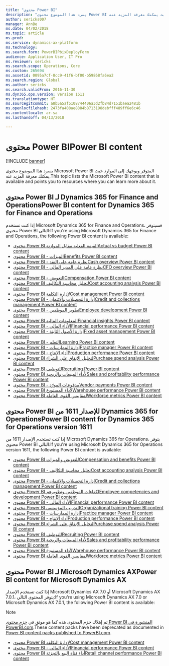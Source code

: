 ```yaml
---
title: "محتوى Power BI"
description: "يسرد هذا الموضوع محتوى Power BI المتوفر ويوجهك إلى الموارد حيث يمكنك معرفة المزيد عنه."
author: sericks007
manager: AnnBe
ms.date: 04/02/2018
ms.topic: article
ms.prod: 
ms.service: dynamics-ax-platform
ms.technology: 
ms.search.form: PowerBIPbixDeployForm
audience: Application User, IT Pro
ms.reviewer: sericks
ms.search.scope: Operations, Core
ms.custom: 265694
ms.assetid: 0095a7cf-8cc9-41f6-bf00-b59868fa6ea2
ms.search.region: Global
ms.author: sericks
ms.search.validFrom: 2016-11-30
ms.dyn365.ops.version: Version 1611
ms.translationtype: HT
ms.sourcegitcommit: a8b5a5af5108744406a3d2fb84d7151baea2481b
ms.openlocfilehash: 2473fa408ae8884b8713198debfff489ff6e6c46
ms.contentlocale: ar-sa
ms.lasthandoff: 04/13/2018

---
```


# <a name="power-bi-content"></a><span data-ttu-id="fb8ae-103">محتوى Power BI</span><span class="sxs-lookup"><span data-stu-id="fb8ae-103">Power BI content</span></span>
[!INCLUDE [banner](../includes/banner.md)]

<span data-ttu-id="fb8ae-104">يسرد هذا الموضوع محتوى Microsoft Power BI المتوفر ويوجهك إلى الموارد حيث يمكنك معرفة المزيد عنه.</span><span class="sxs-lookup"><span data-stu-id="fb8ae-104">This topic lists the Microsoft Power BI content that is available and points you to resources where you can learn more about it.</span></span>

## <a name="power-bi-content-for-dynamics-365-for-finance-and-operations"></a><span data-ttu-id="fb8ae-105">محتوى Power BI لـ Dynamics 365 for Finance and Operations</span><span class="sxs-lookup"><span data-stu-id="fb8ae-105">Power BI content for Dynamics 365 for Finance and Operations</span></span>
<span data-ttu-id="fb8ae-106">إذا كنت تستخدم Microsoft Dynamics 365 for Finance and Operations، فسيتوفر محتوى Power BI التالي:</span><span class="sxs-lookup"><span data-stu-id="fb8ae-106">If you're using Microsoft Dynamics 365 for Finance and Operations, the following Power BI content is available:</span></span>

- [<span data-ttu-id="fb8ae-107">محتوى Power BI القيمة الفعلية مقابل الموازنة</span><span class="sxs-lookup"><span data-stu-id="fb8ae-107">Actual vs budget Power BI content</span></span>](ledger-budgets-power-bi.md)
- [<span data-ttu-id="fb8ae-108">محتوى Power BI - الميزات</span><span class="sxs-lookup"><span data-stu-id="fb8ae-108">Benefits Power BI content</span></span>](benefits-power-bi.md)
- [<span data-ttu-id="fb8ae-109">محتوى Power BI - نظرة عامة على النقد</span><span class="sxs-lookup"><span data-stu-id="fb8ae-109">Cash overview Power BI content</span></span>](../../financials/cash-bank-management/Cash-Overview-Power-BI-content.md)
- [<span data-ttu-id="fb8ae-110">محتوى Power BI - نظرة عامة على المدير المالي</span><span class="sxs-lookup"><span data-stu-id="fb8ae-110">CFO overview Power BI content</span></span>](CFO-power-bi.md)
- [<span data-ttu-id="fb8ae-111">محتوى Power BI - التعويض</span><span class="sxs-lookup"><span data-stu-id="fb8ae-111">Compensation Power BI content</span></span>](compensation-power-bi.md)
- [<span data-ttu-id="fb8ae-112">محتوى Power BI لتحليل محاسبة التكاليف</span><span class="sxs-lookup"><span data-stu-id="fb8ae-112">Cost accounting analysis Power BI content</span></span>](cost-accounting-analysis-content-pack.md) 
- [<span data-ttu-id="fb8ae-113">محتوى Power BI لإدارة التكلفة</span><span class="sxs-lookup"><span data-stu-id="fb8ae-113">Cost management Power BI content</span></span>](cost-management-content-pack.md)    
- [<span data-ttu-id="fb8ae-114">محتوى Power BI - إدارة التحصيلات والائتمان</span><span class="sxs-lookup"><span data-stu-id="fb8ae-114">Credit and collections management Power BI content</span></span>](../../financials/accounts-receivable/credit-collections-power-bi.md)
- [<span data-ttu-id="fb8ae-115">محتوى Power BI - تطوير الموظفين</span><span class="sxs-lookup"><span data-stu-id="fb8ae-115">Employee development Power BI content</span></span>](employee-development-PBI.md) 
- [<span data-ttu-id="fb8ae-116">محتوى Power BI المعلومات المالية</span><span class="sxs-lookup"><span data-stu-id="fb8ae-116">Financial insights Power BI content</span></span>](financial-insights.md)
- [<span data-ttu-id="fb8ae-117">محتوى Power BI - الأداء المالي</span><span class="sxs-lookup"><span data-stu-id="fb8ae-117">Financial performance Power BI content</span></span>](financial-performance-power-bi-content-pack.md)
- [<span data-ttu-id="fb8ae-118">محتوى Power BI - ‏‫إدارة الأصول الثابتة‬</span><span class="sxs-lookup"><span data-stu-id="fb8ae-118">Fixed asset management Power BI content</span></span>](../../financials/fixed-assets/Fixed-asset-management-workspace.md)
- [<span data-ttu-id="fb8ae-119">محتوى Power BI - ‏‫التعلم‬</span><span class="sxs-lookup"><span data-stu-id="fb8ae-119">Learning Power BI content</span></span>](learning-power-bi.md)
- [<span data-ttu-id="fb8ae-120">محتوى Power BI - ‏‫إدارة الممارسات‬</span><span class="sxs-lookup"><span data-stu-id="fb8ae-120">Practice manager Power BI content</span></span>](practice-manager-power-bi.md)
- [<span data-ttu-id="fb8ae-121">محتوى Power BI - ‏أداء الإنتاج</span><span class="sxs-lookup"><span data-stu-id="fb8ae-121">Production performance Power BI content</span></span>](production-performance-power-bi.md)
- [<span data-ttu-id="fb8ae-122">محتوى Power BI لتحليل الإنفاق على الشراء</span><span class="sxs-lookup"><span data-stu-id="fb8ae-122">Purchase spend analysis Power BI content</span></span>](purchase-content-pack-for-power-bi.md) 
- [<span data-ttu-id="fb8ae-123">محتوى Power BI للتوظيف</span><span class="sxs-lookup"><span data-stu-id="fb8ae-123">Recruiting Power BI content</span></span>](recruiting-analysis-power-bi-content-pack.md) 
- [<span data-ttu-id="fb8ae-124">محتوى Power BI لأداء المبيعات والربحية</span><span class="sxs-lookup"><span data-stu-id="fb8ae-124">Sales and profitability performance Power BI content</span></span>](sales-profitability-performance-content-pack.md)
- [<span data-ttu-id="fb8ae-125">محتوى Power BI - ‏‫مدفوعات المورّد‬</span><span class="sxs-lookup"><span data-stu-id="fb8ae-125">Vendor payments Power BI content</span></span>](../../financials/accounts-payable/Vendor-payments-workspace.md)
- [<span data-ttu-id="fb8ae-126">محتوى Power BI لأداء المستودع</span><span class="sxs-lookup"><span data-stu-id="fb8ae-126">Warehouse performance Power BI content</span></span>](warehouse-power-bi-content.md)
- [<span data-ttu-id="fb8ae-127">محتوى Power BI لمقاييس القوى العاملة</span><span class="sxs-lookup"><span data-stu-id="fb8ae-127">Workforce metrics Power BI content</span></span>](workforce-analysis-power-bi-content-pack.md)  

## <a name="power-bi-content-for-dynamics-365-for-operations-version-1611"></a><span data-ttu-id="fb8ae-128">محتوى Power BI للإصدار 1611 من Dynamics 365 for Operations</span><span class="sxs-lookup"><span data-stu-id="fb8ae-128">Power BI content for Dynamics 365 for Operations version 1611</span></span>
<span data-ttu-id="fb8ae-129">إذا كنت تستخدم الإصدار 1611 من Microsoft Dynamics 365 for Operations، يتوفر محتوى Power BI التالي:</span><span class="sxs-lookup"><span data-stu-id="fb8ae-129">If you're using Microsoft Dynamics 365 for Operations version 1611, the following Power BI content is available:</span></span>

- [<span data-ttu-id="fb8ae-130">محتوى Power BI للتعويض والميزات</span><span class="sxs-lookup"><span data-stu-id="fb8ae-130">Compensation and benefits Power BI content</span></span>](compensation-and-benefits-analysis-power-bi-content-pack.md)   
- [<span data-ttu-id="fb8ae-131">محتوى Power BI - تحليل محاسبة التكاليف</span><span class="sxs-lookup"><span data-stu-id="fb8ae-131">Cost accounting analysis Power BI content</span></span>](cost-accounting-analysis-content-pack.md) 
- [<span data-ttu-id="fb8ae-132">محتوى Power BI - إدارة التحصيلات والائتمان</span><span class="sxs-lookup"><span data-stu-id="fb8ae-132">Credit and collections management Power BI content</span></span>](../../financials/accounts-receivable/credit-collections-power-bi.md)
- [<span data-ttu-id="fb8ae-133">محتوى Power BI لكفاءات الموظفين وتطويرهم</span><span class="sxs-lookup"><span data-stu-id="fb8ae-133">Employee competencies and development Power BI content</span></span>](employee-competencies-and-development-analysis-power-bi-content-pack.md) 
- [<span data-ttu-id="fb8ae-134">محتوى Power BI - الأداء المالي</span><span class="sxs-lookup"><span data-stu-id="fb8ae-134">Financial performance Power BI content</span></span>](financial-performance-power-bi-content-pack.md)
- [<span data-ttu-id="fb8ae-135">محتوى Power BI للتدريب المؤسسي</span><span class="sxs-lookup"><span data-stu-id="fb8ae-135">Organizational training Power BI content</span></span>](organizational-training-analysis-power-bi-content-pack.md) 
- [<span data-ttu-id="fb8ae-136">محتوى Power BI - ‏‫إدارة الممارسات‬</span><span class="sxs-lookup"><span data-stu-id="fb8ae-136">Practice manager Power BI content</span></span>](practice-manager-power-bi.md)
- [<span data-ttu-id="fb8ae-137">محتوى Power BI - ‏أداء الإنتاج</span><span class="sxs-lookup"><span data-stu-id="fb8ae-137">Production performance Power BI content</span></span>](production-performance-power-bi.md)
- [<span data-ttu-id="fb8ae-138">محتوى Power BI لتحليل الإنفاق على الشراء</span><span class="sxs-lookup"><span data-stu-id="fb8ae-138">Purchase spend analysis Power BI content</span></span>](purchase-content-pack-for-power-bi.md) 
- [<span data-ttu-id="fb8ae-139">محتوى Power BI للتوظيف</span><span class="sxs-lookup"><span data-stu-id="fb8ae-139">Recruiting Power BI content</span></span>](recruiting-analysis-power-bi-content-pack.md) 
- [<span data-ttu-id="fb8ae-140">محتوى Power BI لأداء المبيعات والربحية</span><span class="sxs-lookup"><span data-stu-id="fb8ae-140">Sales and profitability performance Power BI content</span></span>](sales-profitability-performance-content-pack.md)
- [<span data-ttu-id="fb8ae-141">محتوى Power BI لأداء المستودع</span><span class="sxs-lookup"><span data-stu-id="fb8ae-141">Warehouse performance Power BI content</span></span>](warehouse-power-bi-content.md)
- [<span data-ttu-id="fb8ae-142">محتوى Power BI لمقاييس القوى العاملة</span><span class="sxs-lookup"><span data-stu-id="fb8ae-142">Workforce metrics Power BI content</span></span>](workforce-analysis-power-bi-content-pack.md)  

## <a name="power-bi-content-for-microsoft-dynamics-ax"></a><span data-ttu-id="fb8ae-143">محتوى Power BI لـ Microsoft Dynamics AX</span><span class="sxs-lookup"><span data-stu-id="fb8ae-143">Power BI content for Microsoft Dynamics AX</span></span>
<span data-ttu-id="fb8ae-144">إذا كنت تستخدم الإصدار Microsoft Dynamics AX 7.0 أو Microsoft Dynamics AX 7.0.1، يتوفر المحتوى التالي:</span><span class="sxs-lookup"><span data-stu-id="fb8ae-144">If you're using Microsoft Dynamics AX 7.0 or Microsoft Dynamics AX 7.0.1, the following Power BI content is available:</span></span>

> [!Note]
> <span data-ttu-id="fb8ae-145">تم إهلاك حزم المحتوى هذه كما هو موثق في [حزم محتوى Power BI المنشورة في PowerBI.com](https://docs.microsoft.com/en-us/dynamics365/unified-operations/dev-itpro/migration-upgrade/deprecated-features#power-bi-content-packs-published-to-powerbicom).</span><span class="sxs-lookup"><span data-stu-id="fb8ae-145">These content packs have been deprecated as documented in [Power BI content packs published to PowerBI.com](https://docs.microsoft.com/en-us/dynamics365/unified-operations/dev-itpro/migration-upgrade/deprecated-features#power-bi-content-packs-published-to-powerbicom).</span></span>

- [<span data-ttu-id="fb8ae-146">محتوى Power BI لإدارة التكلفة</span><span class="sxs-lookup"><span data-stu-id="fb8ae-146">Cost management Power BI content</span></span>](cost-management-content-pack.md)    
- [<span data-ttu-id="fb8ae-147">محتوى Power BI - الأداء المالي</span><span class="sxs-lookup"><span data-stu-id="fb8ae-147">Financial performance Power BI content</span></span>](financial-performance-power-bi-content-pack.md)
- [<span data-ttu-id="fb8ae-148">محتوى Power BI أداء قناة البيع بالتجزئة</span><span class="sxs-lookup"><span data-stu-id="fb8ae-148">Retail channel performance Power BI content</span></span>](retail-channel-performance-dashboard-power-bi-data.md) 



